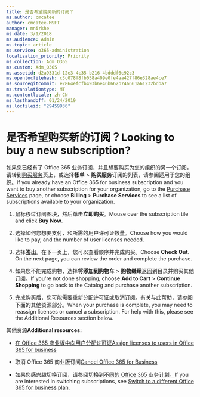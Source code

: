 ```yaml
---
title: 是否希望购买新的订阅？
ms.author: cmcatee
author: cmcatee-MSFT
manager: mnirkhe
ms.date: 3/1/2018
ms.audience: Admin
ms.topic: article
ms.service: o365-administration
localization_priority: Priority
ms.collection: Adm_O365
ms.custom: Adm_O365
ms.assetid: d2a9331d-12e3-4c35-b216-4bdddf6c92c3
ms.openlocfilehash: c3c078f8fb058a409e0fe4aa427f86e328ae4ce7
ms.sourcegitcommit: e2864efcfb493b6e46b662b746661a61232bdba7
ms.translationtype: MT
ms.contentlocale: zh-CN
ms.lasthandoff: 01/24/2019
ms.locfileid: "29459936"
---
```

# <a name="looking-to-buy-a-new-subscription"></a><span data-ttu-id="dc4c5-102">是否希望购买新的订阅？</span><span class="sxs-lookup"><span data-stu-id="dc4c5-102">Looking to buy a new subscription?</span></span>

<span data-ttu-id="dc4c5-103">如果您已经有了 Office 365 业务订阅，并且想要购买为您的组织的另一个订阅，请转到[购买服务](https://go.microsoft.com/fwlink/p/?linkid=868433)页上，或选择**帐单** \> **购买服务**订阅的列表，请参阅适用于您的组织。</span><span class="sxs-lookup"><span data-stu-id="dc4c5-103">If you already have an Office 365 for business subscription and you want to buy another subscription for your organization, go to the [Purchase Services](https://go.microsoft.com/fwlink/p/?linkid=868433) page, or choose **Billing** \> **Purchase Services** to see a list of subscriptions available to your organization.</span></span> 
  
1. <span data-ttu-id="dc4c5-104">鼠标移过订阅图块，然后单击**立即购买**。</span><span class="sxs-lookup"><span data-stu-id="dc4c5-104">Mouse over the subscription tile and click **Buy Now**.</span></span>
    
2. <span data-ttu-id="dc4c5-105">选择如何您想要支付，和所需的用户许可证数量。</span><span class="sxs-lookup"><span data-stu-id="dc4c5-105">Choose how you would like to pay, and the number of user licenses needed.</span></span>
    
3. <span data-ttu-id="dc4c5-106">选择**签出**。在下一页上，您可以查看顺序并完成购买。</span><span class="sxs-lookup"><span data-stu-id="dc4c5-106">Choose **Check Out**. On the next page, you can review the order and complete the purchase.</span></span>
    
4. <span data-ttu-id="dc4c5-107">如果您不能完成购物，选择**将添加到购物车** \> **购物继续**返回到目录并购买其他订阅。</span><span class="sxs-lookup"><span data-stu-id="dc4c5-107">If you're not done shopping, choose **Add to Cart** \> **Continue Shopping** to go back to the Catalog and purchase another subscription.</span></span> 
    
5. <span data-ttu-id="dc4c5-p101">完成购买后，您可能需要重新分配许可证或取消订阅。有关与此帮助，请参阅下面的其他资源部分。</span><span class="sxs-lookup"><span data-stu-id="dc4c5-p101">When your purchase is complete, you may need to reassign licenses or cancel a subscription. For help with this, please see the Additional Resources section below.</span></span>
    
 <span data-ttu-id="dc4c5-110">其他资源</span><span class="sxs-lookup"><span data-stu-id="dc4c5-110">**Additional resources:**</span></span>
  
- [<span data-ttu-id="dc4c5-111">在 Office 365 商业版中向用户分配许可证</span><span class="sxs-lookup"><span data-stu-id="dc4c5-111">Assign licenses to users in Office 365 for business</span></span>](https://support.office.com/article/997596b5-4173-4627-b915-36abac6786dc)
    
- <span data-ttu-id="dc4c5-112">取消 Office 365 商业版订阅</span><span class="sxs-lookup"><span data-stu-id="dc4c5-112">[Cancel Office 365 for Business](https://support.office.com/article/b1bc0bef-4608-4601-813a-cdd9f746709a)</span></span>
    
- <span data-ttu-id="dc4c5-113">如果您感兴趣切换订阅，请参阅[切换到不同的 Office 365 业务计划。](https://support.office.com/article/73318661-8f33-478b-bcc7-fb8d69dbb22a)</span><span class="sxs-lookup"><span data-stu-id="dc4c5-113">If you are interested in switching subscriptions, see [Switch to a different Office 365 for business plan.](https://support.office.com/article/73318661-8f33-478b-bcc7-fb8d69dbb22a)</span></span>
    

